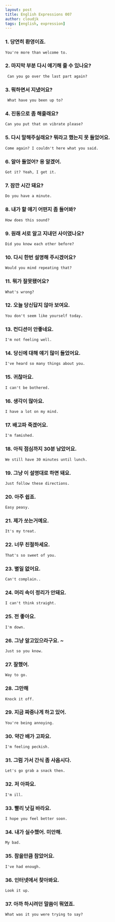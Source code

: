 ```yaml
---
layout: post
title: English Expressions 007
author: cloudjk
tags: [english, expression]
---
```


### 1. 당연히 환영이죠.
    You're more than welcome to.

### 2. 마지막 부분 다시 얘기해 줄 수 있나요?
     Can you go over the last part again?

### 3. 뭐하면서 지냈어요?
     What have you been up to?

### 4. 진동으로 좀 해줄래요?
    Can you put that on vibrate please?

### 5. 다시 말해주실래요? 뭐라고 했는지 못 들었어요.
    Come again? I couldn't here what you said.

### 6. 알아 들었어? 응 알겠어.
    Got it? Yeah, I get it.

### 7. 잠깐 시간 돼요?
    Do you have a minute.

### 8. 내가 할 얘기 어떤지 좀 들어봐?
    How does this sound?

### 9. 원래 서로 알고 지내던 사이였나요?
    Did you know each other before?

### 10. 다시 한번 설명해 주시겠어요?
    Would you mind repeating that?

### 11. 뭐가 잘못됐어요?
    What's wrong?

### 12. 오늘 당신답지 않아 보여요.
    You don't seem like yourself today.

### 13. 컨디션이 안좋네요.
    I'm not feeling well.

### 14. 당신에 대해 얘기 많이 들었어요.
    I've heard so many things about you.

### 15. 귀찮아요.
    I can't be bothered.

### 16. 생각이 많아요.
    I have a lot on my mind.

### 17. 배고파 죽겠어요.
    I'm famished.

### 18. 아직 점심까지 30분 남았어요.
    We still have 30 minutes until lunch.

### 19. 그냥 이 설명대로 하면 돼요.
    Just follow these directions.

### 20. 아주 쉽죠.
    Easy peasy.

### 21. 제가 쏘는거예요.
    It's my treat.

### 22. 너무 친절하세요.
    That's so sweet of you.

### 23. 별일 없어요.
    Can't complain..

### 24. 머리 속이 정리가 안돼요.
    I can't think straight.

### 25. 전 좋아요.
    I'm down.

### 26. 그냥 알고있으라구요. ~
    Just so you know.

### 27. 잘했어.
    Way to go.

### 28. 그만해
    Knock it off.

### 29. 지금 짜증나게 하고 있어.
    You're being annoying.

### 30. 약간 배가 고파요.
    I'm feeling peckish.

### 31. 그럼 가서 간식 좀 사옵시다.
    Let's go grab a snack then.

### 32. 저 아파요.
    I'm ill.

### 33. 빨리 낫길 바라요.
    I hope you feel better soon.

### 34. 내가 실수했어. 미안해.
    My bad.

### 35. 참을만큼 참았어요.
    I've had enough.

### 36. 인터넷에서 찾아봐요.
    Look it up.

### 37. 아까 하시려던 말씀이 뭐였죠.
    What was it you were trying to say?
    